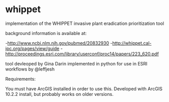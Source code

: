 # whippet
implementation of the WHIPPET invasive plant eradication prioritization tool

background information is available at:

-http://www.ncbi.nlm.nih.gov/pubmed/20832930
-http://whippet.cal-ipc.org/pages/view/guide
-http://proceedings.esri.com/library/userconf/proc14/papers/223_620.pdf

tool devleoped by Gina Darin
implemented in python for use in ESRI workflows by @leffjesh


Requirements:

You must have ArcGIS installed in order to use this. Developed with ArcGIS 10.2.2 install, but probably works on older versions.


